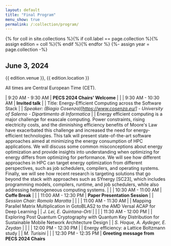 ```yaml
---
layout: default
title: "Final Program"
menu_show: true
permalink: /:collection/program/
---
```


{% for coll in site.collections %}{% if coll.label == page.collection %}{% assign edition = coll %}{% endif %}{% endfor %}
{%- assign year = page.collection -%}


## June 3, 2024

{{ edition.venue }}, {{ edition.location }}

All times are Central European Time (CET).

| 9:20 AM - 9:30 AM | **PECS 2024 Chairs' Welcome**
| |
| 9:30 AM - 10:30 AM | **Invited talk**
| | Title: Energy-Efficient Computing across the Software Stack
| | *Speaker: (Biagio Cosenza)[https://www.cosenza.eu/] - University of Salerno - Dipartimento di Informatica*
| | Energy efficient computing is a major challenge for exascale computing. Power constraints, rising electricity costs, and the diminishing efficiency benefits of Moore's Law have exacerbated this challenge and increased the need for energy-efficient technologies. This talk will present state-of-the-art software approaches aimed at minimizing the energy consumption of HPC applications. We will discuss some common misconceptions about energy optimization and provide insights into understanding when optimizing for energy differs from optimizing for performance. We will see how different approaches in HPC can target energy optimization from different perspectives, such as job schedulers, compilers, and operating systems. Finally, we will see how recent research is targeting solutions that go beyond the stack with approaches such as SYnergy [SC23], which includes programming models, compilers, runtime, and job schedulers, while also addressing heterogeneous computing systems.
| |
| 10:30 AM - 11:00 AM | **Coffe Break**
| |
| 11:00 AM - 12:30 PM | **Paper Presentation Session**
| | *Session Chair: Romolo Marotta*
| |
| | 11:00 AM - 11:30 AM
| | Mapping Parallel Matrix Multiplication in GotoBLAS2 to the AMD Versal ACAP for Deep Learning
| | *J. Lei, E. Quintana-Ortí*
| |
| | 11:30  AM - 12:00 PM
| | Exploring Post Quantum Cryptography with Quantum Key Distribution for Sustainable Mobile Network Architecture Design
| | *S. Hoque, A. Aydeger, E. Zeydan*
| |
| | 12:00 PM - 12:30 PM
| | Energy efficiency: a Lattice Boltzmann study
| | *M. Turisini*
| |
| 12:30 PM - 12:35 PM | **Greeting message from PECS 2024 Chairs**




